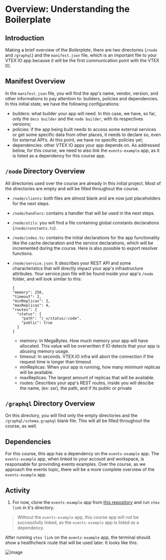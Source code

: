 # Overview: Understanding the Boilerplate

## Introduction

Making a brief overview of the _Boilerplate_, there are two directories (`/node` and `/graphql`) and the `manifest.json` file, which is an important file to your VTEX IO app because it will be the first communication point with the VTEX IO.

## Manifest Overview

In the `manifest.json` file, you will find the app's name, vendor, version, and other informations to pay attention to: builders, policies and dependencies. In this initial state, we have the following configurations:

- builders: what builder your app will need. In this case, we have, so far, only the `docs builder` and the `node builder`, with its respectives versions;
- policies: if the app being built needs to access some external services or get some specific data from other places, it needs to declare so, even for external API’s. At this point, we have no specific policies yet;
- dependencies: other VTEX IO apps your app depends on. As addressed below, for this course, we need to also link the `events-example` app, as it is listed as a dependency for this course app.

## `/node` Directory Overview

All directories used over the course are already in this initial project. Most of the directories are empty and will be filled throughout the course.

- `/node/clients`: both files are almost blank and are now just placeholders for the next steps.

- `/node/handlers`: contains a handler that will be used in the next steps.

- `/node/utils`: you will find a file containing global constants declarations (`/node/constants.ts`).

- `/node/index.ts`: contains the initial declarations for the app functionality like the cache declaration and the service declarations, which will be incremented during the course. Here is also possible to export resolver functions.

- `/node/service.json`: It describes your REST API and some characteristics that will directly impact your app's infrastructure attributes.
  Your service.json file will be found inside your app's `/node` folder, and will look similar to this:

  ```
  {
  "memory": 256,
  "timeout": 2,
  "minReplicas": 2,
  "maxReplicas": 4,
  "routes": {
    "status": {
      "path": "/_v/status/:code",
      "public": true
    }
  }
  ```

  - memory: In MegaBytes. How much memory your app will have allocated. This value will be overwritten if IO detects that your app is abusing memory usage.
  - timeout: In seconds. VTEX.IO infra will abort the connection if the request time is longer than timeout
  - minReplicas: When your app is running, how many minimum replicas will be available.
  - maxReplicas: The largest amount of replicas that will be available.
  - routes: Describes your app's REST routes, inside you will descibe the name, (ex: ssr), the path, and if its public or private

## `/graphql` Directory Overview

On this directory, you will find only the empty directories and the `/graphql/schema.graphql` blank file. This will all be filled throughout the course, as well.

## Dependencies

For this course, this app has a dependency on the `events-example` app. The `events-example` app, when linked to your account and workspace, is responsable for provinding events examples. Over the course, as we approach the events topic, there will be a more complete overview of the `events-example` app.

## Activity

1. For now, clone the `events-example` app from [this repository](https://github.com/vtex-apps/events-example) and run `vtex link` in it's directory.

> Without the `events-example` app, this course app will not be successfully linked, as the `events-example` app is listed as a dependency.

After running `vtex link` on the `events-example` app, the terminal should show a healthcheck route that will be used later. It looks like this:

![image](https://user-images.githubusercontent.com/43679629/83797811-91777480-a679-11ea-9bc9-9d32ace321d7.png)

